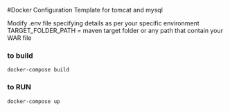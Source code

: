 #Docker Configuration Template for tomcat and mysql 

Modify .env file specifying details as per your specific environment
TARGET_FOLDER_PATH = maven target folder or any path that contain your WAR file

### to build
```
docker-compose build
```

### to RUN
```
docker-compose up
```
